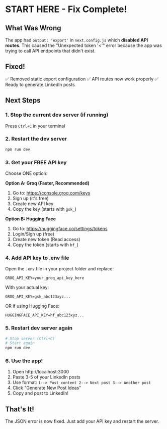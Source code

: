 # START HERE - Fix Complete!

## What Was Wrong

The app had `output: 'export'` in `next.config.js` which **disabled API routes**. This caused the "Unexpected token '<'" error because the app was trying to call API endpoints that didn't exist.

## Fixed!

✅ Removed static export configuration
✅ API routes now work properly
✅ Ready to generate LinkedIn posts

## Next Steps

### 1. Stop the current dev server (if running)
Press `Ctrl+C` in your terminal

### 2. Restart the dev server
```bash
npm run dev
```

### 3. Get your FREE API key

Choose ONE option:

**Option A: Groq (Faster, Recommended)**
1. Go to: https://console.groq.com/keys
2. Sign up (it's free)
3. Create new API key
4. Copy the key (starts with `gsk_`)

**Option B: Hugging Face**
1. Go to: https://huggingface.co/settings/tokens
2. Login/Sign up (free)
3. Create new token (Read access)
4. Copy the token (starts with `hf_`)

### 4. Add API key to .env file

Open the `.env` file in your project folder and replace:

```
GROQ_API_KEY=your_groq_api_key_here
```

With your actual key:

```
GROQ_API_KEY=gsk_abc123xyz...
```

OR if using Hugging Face:

```
HUGGINGFACE_API_KEY=hf_abc123xyz...
```

### 5. Restart dev server again
```bash
# Stop server (Ctrl+C)
# Start again
npm run dev
```

### 6. Use the app!

1. Open http://localhost:3000
2. Paste 3-5 of your LinkedIn posts
3. Use format: `1--> Post content 2--> Next post 3--> Another post`
4. Click "Generate New Post Ideas"
5. Copy and post to LinkedIn!

## That's It!

The JSON error is now fixed. Just add your API key and restart the server.
